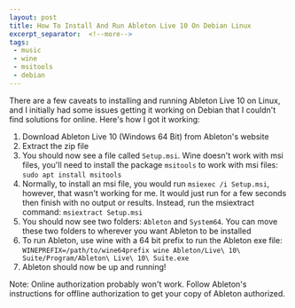 ```yaml
---
layout: post
title: How To Install And Run Ableton Live 10 On Debian Linux
excerpt_separator:  <!--more-->
tags:
 - music
 - wine
 - msitools
 - debian
---
```


There are a few caveats to installing and running Ableton Live 10 on Linux, and I initially
had some issues getting it working on Debian that I couldn't find solutions for online. Here's
how I got it working:

1. Download Ableton Live 10 (Windows 64 Bit) from Ableton's website
2. Extract the zip file
3. You should now see a file called `Setup.msi`. Wine doesn't work with msi files, you'll need to
install the package `msitools` to work with msi files: `sudo apt install msitools`
4. Normally, to install an msi file, you would run `msiexec /i Setup.msi`, however, that wasn't working
for me. It would just run for a few seconds then finish with no output or results. Instead, run the
msiextract command: `msiextract Setup.msi`
5. You should now see two folders: `Ableton` and `System64`. You can move these two folders to wherever
you want Ableton to be installed
6. To run Ableton, use wine with a 64 bit prefix to run the Ableton exe file:
`WINEPREFIX=/path/to/wine64prefix wine Ableton/Live\ 10\ Suite/Program/Ableton\ Live\ 10\ Suite.exe`
7. Ableton should now be up and running!

Note: Online authorization probably won't work. Follow Ableton's instructions for offline authorization
to get your copy of Ableton authorized.

